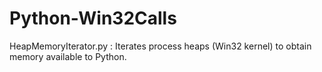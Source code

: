 # Python-Win32Calls
HeapMemoryIterator.py : Iterates process heaps (Win32 kernel) to obtain memory available to Python.
